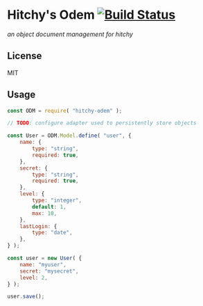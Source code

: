 # Hitchy's Odem [![Build Status](https://travis-ci.org/hitchyjs/odem.svg?branch=master)](https://travis-ci.org/hitchyjs/odem)

_an object document management for hitchy_

## License

MIT

## Usage

```javascript
const ODM = require( "hitchy-odem" );

// TODO: configure adapter used to persistently store objects

const User = ODM.Model.define( "user", {
	name: { 
		type: "string",
		required: true,
	},
	secret: { 
		type: "string",
		required: true,
	},
	level: { 
		type: "integer",
		default: 1,
		max: 10,
	},
	lastLogin: { 
		type: "date",
	},
} );

const user = new User( {
	name: "myuser",
	secret: "mysecret",
	level: 2,
} );

user.save();
```
